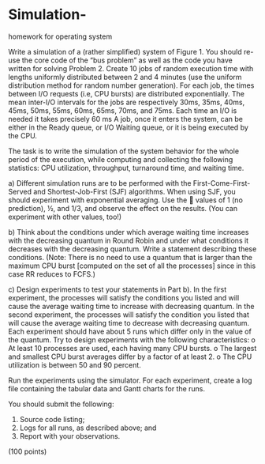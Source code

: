 # Simulation-
homework for operating system

Write a simulation of a (rather simplified) system of Figure 1. You should re-use the core code of the “bus problem” as well as the code you have written for solving Problem 2.
Create 10 jobs of random execution time with lengths uniformly distributed between 2 and 4 minutes (use the uniform distribution method for random number generation).
For each job, the times between I/O requests (i.e, CPU bursts) are distributed exponentially. The mean inter-I/O intervals for the jobs are respectively 30ms, 35ms, 40ms, 45ms, 50ms, 55ms, 60ms, 65ms, 70ms, and 75ms.
Each time an I/O is needed it takes precisely 60 ms A job, once it enters the system, can be either in the Ready queue, or I/O Waiting queue, or it is being executed by the CPU.

The task is to write the simulation of the system behavior for the whole period of the execution, while computing and collecting the following statistics: CPU utilization, throughput, turnaround time, and waiting time.

a) Different simulation runs are to be performed with the First-Come-First-Served and Shortest-Job-First (SJF) algorithms. When using SJF, you should experiment with exponential averaging. Use the  values of 1 (no prediction), ½, and 1/3, and observe the effect on the results. (You can experiment with other values, too!)

b) Think about the conditions under which average waiting time increases with the decreasing quantum in Round Robin and under what conditions it decreases with the decreasing quantum. Write a statement describing these conditions. (Note:
There is no need to use a quantum that is larger than the maximum CPU burst [computed on the set of all the processes] since in this case RR reduces to FCFS.)


c) Design experiments to test your statements in Part b). In the first experiment, the processes will satisfy the conditions you listed and will cause the average waiting time to increase with decreasing quantum. In the second experiment, the processes will satisfy the condition you listed that will cause the average waiting time to decrease with decreasing quantum. Each experiment should have about 5 runs which differ only in the value of the quantum. Try to design experiments with the following characteristics:
  o At least 10 processes are used, each having many CPU bursts.
  o The largest and smallest CPU burst averages differ by a factor of at least 2.
  o The CPU utilization is between 50 and 90 percent.

Run the experiments using the simulator. For each experiment, create a log file
containing the tabular data and Gantt charts for the runs.

You should submit the following:
  1. Source code listing;
  2. Logs for all runs, as described above; and
  3. Report with your observations.

(100 points)


